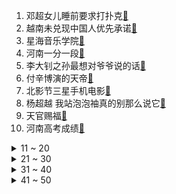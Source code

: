 1. 邓超女儿睡前要求打扑克[:link:](https://s.weibo.com/weibo?q=%23邓超女儿睡前要求打扑克%23&Refer=top)
2. 越南未兑现中国人优先承诺[:link:](https://s.weibo.com/weibo?q=%23越南未兑现中国人优先承诺%23&Refer=top)
3. 星海音乐学院[:link:](https://s.weibo.com/weibo?q=%23星海音乐学院%23&Refer=top)
4. 河南一分一段[:link:](https://s.weibo.com/weibo?q=%23河南一分一段%23&Refer=top)
5. 李大钊之孙最想对爷爷说的话[:link:](https://s.weibo.com/weibo?q=%23李大钊之孙最想对爷爷说的话%23&Refer=top)
6. 付辛博演的天帝[:link:](https://s.weibo.com/weibo?q=%23付辛博演的天帝%23&Refer=top)
7. 北影节三星手机电影[:link:](https://s.weibo.com/weibo?q=%23北影节三星手机电影%23&Refer=top)
8. 杨超越 我站泡泡袖真的别那么说它[:link:](https://s.weibo.com/weibo?q=%23杨超越%20我站泡泡袖真的别那么说它%23&Refer=top)
9. 天官赐福[:link:](https://s.weibo.com/weibo?q=%23天官赐福%23&Refer=top)
10. 河南高考成绩[:link:](https://s.weibo.com/weibo?q=%23河南高考成绩%23&Refer=top)
<details>
<summary>11 ~ 20</summary>

11. 文在寅提名95后女大学生做秘书[:link:](https://s.weibo.com/weibo?q=%23文在寅提名95后女大学生做秘书%23&Refer=top)
12. 高考分数线[:link:](https://s.weibo.com/weibo?q=%23高考分数线%23&Refer=top)
13. Windows11支持安卓应用[:link:](https://s.weibo.com/weibo?q=%23Windows11支持安卓应用%23&Refer=top)
14. 河北一分一档[:link:](https://s.weibo.com/weibo?q=%23河北一分一档%23&Refer=top)
15. 广州阿姨解封后立即回乡吃荔枝[:link:](https://s.weibo.com/weibo?q=%23广州阿姨解封后立即回乡吃荔枝%23&Refer=top)
16. 广东连续3天无新增本土确诊[:link:](https://s.weibo.com/weibo?q=%23广东连续3天无新增本土确诊%23&Refer=top)
17. 张雪迎健身打卡记录[:link:](https://s.weibo.com/weibo?q=%23张雪迎健身打卡记录%23&Refer=top)
18. 上海打疫苗有多内卷[:link:](https://s.weibo.com/weibo?q=%23上海打疫苗有多内卷%23&Refer=top)
19. 童谣心态崩了[:link:](https://s.weibo.com/weibo?q=%23童谣心态崩了%23&Refer=top)
20. 爷爷喂大的拉布拉多[:link:](https://s.weibo.com/weibo?q=%23爷爷喂大的拉布拉多%23&Refer=top)
</details>
<details>
<summary>21 ~ 30</summary>

21. 章泽天黑白芭蕾舞旧照[:link:](https://s.weibo.com/weibo?q=%23章泽天黑白芭蕾舞旧照%23&Refer=top)
22. 许凯吃馄饨送白玦下线[:link:](https://s.weibo.com/weibo?q=%23许凯吃馄饨送白玦下线%23&Refer=top)
23. Windows11[:link:](https://s.weibo.com/weibo?q=%23Windows11%23&Refer=top)
24. 云南墨江全县有1200多对双胞胎[:link:](https://s.weibo.com/weibo?q=%23云南墨江全县有1200多对双胞胎%23&Refer=top)
25. 张勇回应海底捞不好吃[:link:](https://s.weibo.com/weibo?q=%23张勇回应海底捞不好吃%23&Refer=top)
26. 歌唱祖国词曲灵感来自打鼓的小朋友[:link:](https://s.weibo.com/weibo?q=%23歌唱祖国词曲灵感来自打鼓的小朋友%23&Refer=top)
27. 河北高考分数线[:link:](https://s.weibo.com/weibo?q=%23河北高考分数线%23&Refer=top)
28. 贺峻霖 我是被我妈关心了还是被内涵了[:link:](https://s.weibo.com/weibo?q=%23贺峻霖%20我是被我妈关心了还是被内涵了%23&Refer=top)
29. 在党90年的108岁少将[:link:](https://s.weibo.com/weibo?q=%23在党90年的108岁少将%23&Refer=top)
30. 微软6年来首次推出新Windows系统[:link:](https://s.weibo.com/weibo?q=%23微软6年来首次推出新Windows系统%23&Refer=top)
</details>
<details>
<summary>31 ~ 40</summary>

31. 湖北高考分数线[:link:](https://s.weibo.com/weibo?q=%23湖北高考分数线%23&Refer=top)
32. 千古玦尘全员be[:link:](https://s.weibo.com/weibo?q=%23千古玦尘全员be%23&Refer=top)
33. 妈妈得知儿子高考成绩车间里喜极而泣[:link:](https://s.weibo.com/weibo?q=%23妈妈得知儿子高考成绩车间里喜极而泣%23&Refer=top)
34. 原来猴子还能这样下楼[:link:](https://s.weibo.com/weibo?q=%23原来猴子还能这样下楼%23&Refer=top)
35. 谢绝自带酒水是霸王条款吗[:link:](https://s.weibo.com/weibo?q=%23谢绝自带酒水是霸王条款吗%23&Refer=top)
36. 我国科学家创现场光纤量子通信新纪录[:link:](https://s.weibo.com/weibo?q=%23我国科学家创现场光纤量子通信新纪录%23&Refer=top)
37. 刘雨昕 看骨科[:link:](https://s.weibo.com/weibo?q=%23刘雨昕%20看骨科%23&Refer=top)
38. 李雪琴 我永远都是被剩下的那个[:link:](https://s.weibo.com/weibo?q=%23李雪琴%20我永远都是被剩下的那个%23&Refer=top)
39. 厨师父亲让厌学儿子体验端锅[:link:](https://s.weibo.com/weibo?q=%23厨师父亲让厌学儿子体验端锅%23&Refer=top)
40. 翟潇闻 天官赐福进组[:link:](https://s.weibo.com/weibo?q=%23翟潇闻%20天官赐福进组%23&Refer=top)
</details>
<details>
<summary>41 ~ 50</summary>

41. 印度一村庄800公斤牛粪失窃[:link:](https://s.weibo.com/weibo?q=%23印度一村庄800公斤牛粪失窃%23&Refer=top)
42. 爱上特种兵[:link:](https://s.weibo.com/weibo?q=%23爱上特种兵%23&Refer=top)
43. 刘德华安抚粉丝情绪[:link:](https://s.weibo.com/weibo?q=%23刘德华安抚粉丝情绪%23&Refer=top)
44. 保罗复出[:link:](https://s.weibo.com/weibo?q=%23保罗复出%23&Refer=top)
45. 美国一公寓局部坍塌近百人下落不明[:link:](https://s.weibo.com/weibo?q=%23美国一公寓局部坍塌近百人下落不明%23&Refer=top)
46. 抖音崩了[:link:](https://s.weibo.com/weibo?q=%23抖音崩了%23&Refer=top)
47. 经纪人回应与萧敬腾贴脸自拍[:link:](https://s.weibo.com/weibo?q=%23经纪人回应与萧敬腾贴脸自拍%23&Refer=top)
48. 黄磊张艺兴聊三十岁创业[:link:](https://s.weibo.com/weibo?q=%23黄磊张艺兴聊三十岁创业%23&Refer=top)
49. 医生在走廊抢救3小时挽回男子生命[:link:](https://s.weibo.com/weibo?q=%23医生在走廊抢救3小时挽回男子生命%23&Refer=top)
50. 广州队0比2大阪樱花[:link:](https://s.weibo.com/weibo?q=%23广州队0比2大阪樱花%23&Refer=top)
51. 雌蚊子只需交配一次便可终生产卵[:link:](https://s.weibo.com/weibo?q=%23雌蚊子只需交配一次便可终生产卵%23&Refer=top)
</details>